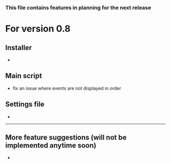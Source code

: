 ### This file contains features in planning for the next release

# For version 0.8

## Installer
- 
## Main script
- fix an issue where events are not displayed in order

## Settings file
-
---------------------------
## More feature suggestions (will not be implemented anytime soon)
-
